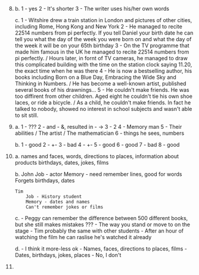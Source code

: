 8.
    b.
        1 - yes
        2 - It's shorter
        3 - The writer uses his/her own words

    c.
        1 - Witshire drew a train station in London and pictures of other cities, including Rome, Hong Kong and New York
        2 - He managed to recite 22514 numbers from pi perfectly. If you tell Daniel your birth date he can tell you what the day of the week you were born on and what the day of the week it will be on your 65th birthday
        3 - On the TV programme that made him famous in the UK he managed to recite 22514 numbers from pi perfectly. / Hours later, in fornt of TV cameras, he managed to draw this complicated building with the time on the station clock saying 11.20, the exact time when he was there
        4 - He is now a bestselling author, his books including Born on a Blue Day, Embracing the Wide Sky and Thinking in Numbers. / He has become a well-known artist, published several books of his drawnings...
        5 - He couldn't make friends. He was too diffirent from other children. Aged eight he couldn't tie his own shoe laces, or ride a bicycle. / As a child, he couldn't make friends. In fact he talked to nobody, showed no interest in school subjects and wasn't able to sit still.

9.
    a. 
        1 - ???
        2 - and - &, resulted in - ->
        3 - 2
        4 - Memory man
        5 - Their abilities / The artist / The mathematician
        6 - things he sees, numbers

    b.
        1 - good
        2 - +-
        3 - bad
        4 - +-
        5 - good
        6 - good
        7 - bad
        8 - good

10. 
    a.
        names and faces, words, directions to places, information about products birthdays, dates, jokes, films

    b.
        John
            Job - actor
            Memory - need remember lines, good for words
            Forgets birthdays, dates

        Tim
            Job - History student
            Memory - dates and names
            Can't remember jokes or films

    c.
        - Peggy can remember the difference between 500 different books, but she still makes mistakes ???
        - The way you stand or move to on the stage
        - Tim probably the same with other students
        - After an hour of watching the film he can raslise he's watched it already

    d.
        - I think it more-less ok
        - Names, faces, directions to places, films
        - Dates, birthdays, jokes, places
        - No, I don't 

11.
    


